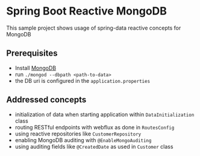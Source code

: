 # Spring Boot Reactive MongoDB
This sample project shows usage of spring-data reactive concepts for MongoDB

## Prerequisites
* Install [MongoDB](http://www.mongodb.org/downloads)
* run `./mongod --dbpath <path-to-data>`
* the DB uri is configured in the `application.properties`

## Addressed concepts
* initialization of data when starting application within `DataInitialization` class
* routing RESTful endpoints with webflux as done in `RoutesConfig`
* using reactive repositories like `CustomerRepository`
* enabling MongoDB auditing with `@EnableMongoAuditing`
* using auditing fields like `@CreatedDate` as used in `Customer` class 